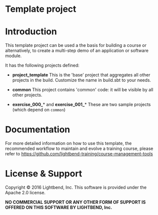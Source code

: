 # Template project

# Introduction

This template project can be used a the basis for building a course or
alternatively, to create a multi-step demo of an application or software
module.

It has the following projects defined:

- **project_template**
  This is the 'base' project that aggregates all other projects in the build.
  Customize the name in build.sbt to your needs.

- **common**
  This project contains 'common' code: it will be visible by all other projects.

- **exercise_000_*** and **exercise_001_***
  These are two sample projects (which depend on `common`)
  
# Documentation

For more detailed information on how to use this template, the recommended workflow to maintain and evolve a training course, please refer to https://github.com/lightbend-training/course-management-tools

# License & Support

Copyright © 2016 Lightbend, Inc. This software is provided under the Apache 2.0 license.

**NO COMMERCIAL SUPPORT OR ANY OTHER FORM OF SUPPORT IS OFFERED ON THIS SOFTWARE BY LIGHTBEND, Inc.**
